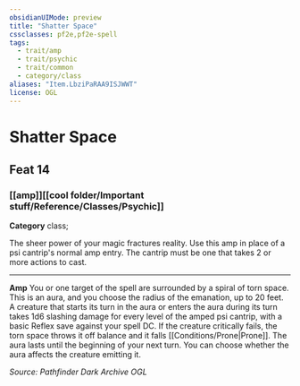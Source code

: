 ```yaml
---
obsidianUIMode: preview
title: "Shatter Space"
cssclasses: pf2e,pf2e-spell
tags:
  - trait/amp
  - trait/psychic
  - trait/common
  - category/class
aliases: "Item.LbziPaRAA9ISJWWT"
license: OGL
---
```

# Shatter Space
## Feat 14
### [[amp]][[cool folder/Important stuff/Reference/Classes/Psychic]]

**Category** class; 




The sheer power of your magic fractures reality. Use this amp in place of a psi cantrip's normal amp entry. The cantrip must be one that takes 2 or more actions to cast.

* * *

**Amp** You or one target of the spell are surrounded by a spiral of torn space. This is an aura, and you choose the radius of the emanation, up to 20 feet. A creature that starts its turn in the aura or enters the aura during its turn takes 1d6 slashing damage for every level of the amped psi cantrip, with a basic Reflex save against your spell DC. If the creature critically fails, the torn space throws it off balance and it falls [[Conditions/Prone|Prone]]. The aura lasts until the beginning of your next turn. You can choose whether the aura affects the creature emitting it.

*Source: Pathfinder Dark Archive*
*OGL*